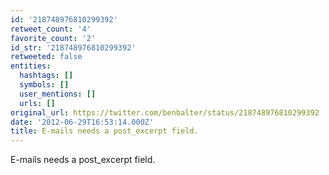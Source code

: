 ```yaml
---
id: '218748976810299392'
retweet_count: '4'
favorite_count: '2'
id_str: '218748976810299392'
retweeted: false
entities:
  hashtags: []
  symbols: []
  user_mentions: []
  urls: []
original_url: https://twitter.com/benbalter/status/218748976810299392
date: '2012-06-29T16:53:14.000Z'
title: E-mails needs a post_excerpt field.
---
```


E-mails needs a post_excerpt field.